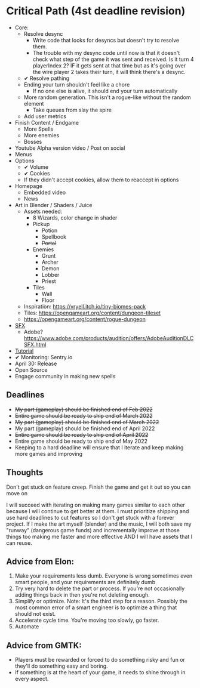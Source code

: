 # Critical Path (4st deadline revision)
- Core:
    - Resolve desync
        - Write code that looks for desyncs but doesn't try to resolve them.
        - The trouble with my desync code until now is that it doesn't check what step of the game it was sent and received.  Is it turn 4 playerIndex 2?  IF it gets sent at that time but as it's going over the wire player 2 takes their turn, it will think there's a desync.
    - ✔ Resolve pathing
    - Ending your turn shouldn't feel like a chore
        - If no one else is alive, it should end your turn automatically
    - More random generation.  This isn't a rogue-like without the random element
        - Take queues from slay the spire
    - Add user metrics
- Finish Content / Endgame
    - More Spells
    - More enemies
    - Bosses
- Youtube Alpha version video / Post on social
- Menus
- Options
    - ✔ Volume
    - ✔ Cookies
    - If they didn't accept cookies, allow them to reaccept in options
- Homepage
    - Embedded video
    - News
- Art in Blender / Shaders / Juice
    - Assets needed:
        - 8 Wizards, color change in shader
        - Pickup
            - Potion
            - Spellbook
            - ~~Portal~~
        - Enemies
            - Grunt
            - Archer
            - Demon
            - Lobber
            - Priest
        - Tiles
            - Wall
            - Floor
    - Inspiration: https://vryell.itch.io/tiny-biomes-pack
    - Tiles: https://opengameart.org/content/dungeon-tileset
    - https://opengameart.org/content/rogue-dungeon
- [SFX](https://www.asoundeffect.com/sound-library/metamorphosis/)
    - Adobe? https://www.adobe.com/products/audition/offers/AdobeAuditionDLCSFX.html
- [Tutorial](https://www.youtube.com/watch?v=-GV814cWiAw)
- ✔ Monitoring: Sentry.io
- April 30: Release
- Open Source
- Engage community in making new spells

## Deadlines
- ~~My part (gameplay) should be finished end of Feb 2022~~
- ~~Entire game should be ready to ship end of March 2022~~
- ~~My part (gameplay) should be finished end of March 2022~~
- My part (gameplay) should be finished end of April 2022
- ~~Entire game should be ready to ship end of April 2022~~
- Entire game should be ready to ship end of May 2022
- Keeping to a hard deadline will ensure that I iterate and keep making more games and improving
## Thoughts
Don't get stuck on feature creep.  Finish the game and get it out so you can move on

I will succeed with iterating on making many games similar to each other because I will continue to get better at them.  I must prioritize shipping and use hard deadlines to cut features so I don't get stuck with a forever project.
If I make the art myself (blender) and the music, I will both save my "runway" (dangerous game funds) and incrementally improve at those things too making me faster and more effective AND I will have assets that I can reuse.

## Advice from Elon:
1. Make your requirements less dumb.  Everyone is wrong sometimes even smart people, and your requirements are definitely dumb
2. Try very hard to delete the part or process.  If you're not occasionally adding things back in then you're not deleting enough.
3. Simplify or optimize.  Note: It's the third step for a reason. Possibly the most common error of a smart engineer is to optimize a thing that should not exist.
4. Accelerate cycle time.  You're moving too slowly, go faster.
5. Automate

## Advice from GMTK:
- Players must be rewarded or forced to do something risky and fun or they'll do something easy and boring.
- If something is at the heart of your game, it needs to shine through in every aspect.
